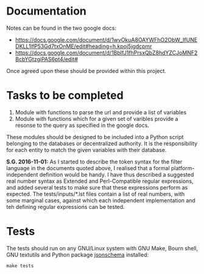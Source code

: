 Documentation
=============

Notes can be found in the two google docs:

* https://docs.google.com/document/d/1wvOkuA8OAYWFhO2ObW_IfUNEDKLL1lfP53Gd7txOnME/edit#heading=h.kpoj5jgdcpmr
* https://docs.google.com/document/d/1BbIfJ1fhPrsxQbZ8hdYZCJoMNF2BcbYGtzgiPAS6pt4/edit#

Once agreed upon these should be provided within this project.

Tasks to be completed
=====================

1. Module with functions to parse the url and provide a list of variables
2. Module with functions which for a given set of varibles provide a resonse to the query as specified in the google docs.

These modules should be designed to be included into a Python script belonging to the databases or decentralized authority. It is the responsibility for each entity to match the given variables with their database.

**S.G. 2016-11-01:**
As I started to describe the token syntax for the filter language in the documents quoted above, I realised that a formal platform-independent definition would be handy. I have thus described a suggested real number syntax as Extended and Perl-Compatible regular expressions, and added several tests to make sure that these expressions perform as expected. The tests/inputs/*.lst files contain a list of real numbers, with some marginal cases, against which each independent implementation and teh defining regular expressions can be tested.

Tests
=====

The tests should run on any GNU/Linux system with GNU Make, Bourn shell, GNU textutils and Python package [jsonschema](https://python-jsonschema.readthedocs.io/en/latest/) installed:

```
make tests
```
